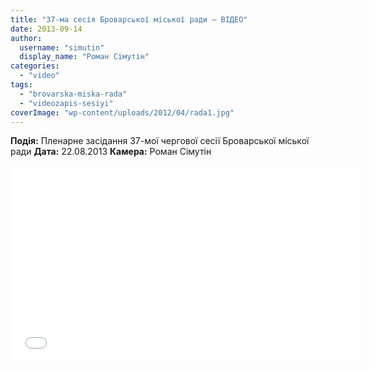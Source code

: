 ```yaml
---
title: "37-ма сесія Броварської міської ради – ВІДЕО"
date: 2013-09-14
author: 
  username: "simutin"
  display_name: "Роман Сімутін"
categories: 
  - "video"
tags: 
  - "brovarska-miska-rada"
  - "videozapis-sesiyi"
coverImage: "wp-content/uploads/2012/04/rada1.jpg"
---
```


**Подія:** Пленарне засідання 37-мої чергової сесії Броварської міської ради **Дата:** 22.08.2013 **Камера:** Роман Сімутін

<iframe src="//www.youtube.com/embed/FduYvknvxZA" height="315" width="560" allowfullscreen frameborder="0"></iframe>
